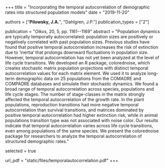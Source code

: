+++
title = "Incorporating the temporal autocorrelation of demographic rates into structured population models"
date = "2019-11-20"

authors = ["**Pilowsky, J.A.**", "Dahlgren, J.P."]
publication_types = ["2"]

publication = "*Oikos*, 20, 5, pp. 1161--1169"
abstract = "Population dynamics are typically temporally autocorrelated: population sizes are positively or negatively correlated with past population sizes. Previous studies have found that positive temporal autocorrelation increases the risk of extinction due to ‘inertia’ that prolongs downward fluctuations in population size. However, temporal autocorrelation has not yet been analyzed at the level of life cycle transitions. We developed an R package, colorednoise, which creates stochastic matrix population projections with distinct temporal autocorrelation values for each matrix element. We used it to analyze long-term demographic data on 25 populations from the COMADRE and COMPADRE databases and simulate their stochastic dynamics. We found a broad range of temporal autocorrelation across species, populations and life cycle stages. The number of stage-classes in the matrix strongly affected the temporal autocorrelation of the growth rate. In the plant populations, reproduction transitions had more negative temporal autocorrelation than survival transitions, and matrices dominated by positive temporal autocorrelation had higher extinction risk, while in animal populations transition type was not associated with noise color. Our results indicate that temporal autocorrelation varies across life cycle transitions, even among populations of the same species. We present the colorednoise package for researchers to analyze the temporal autocorrelation of structured demographic rates."

selected = true

url_pdf = "static/files/temporalautocorrelation.pdf"
+++
